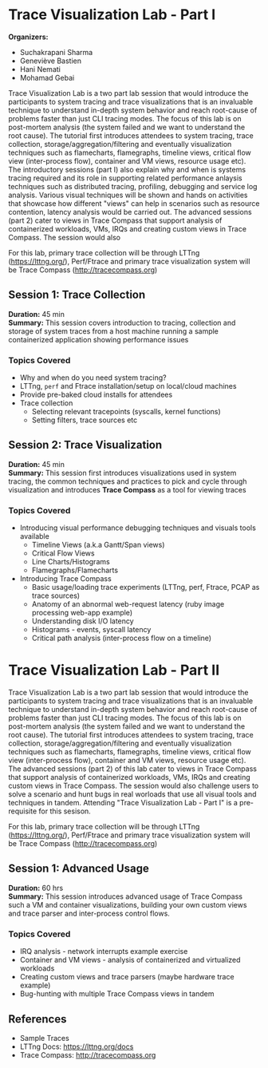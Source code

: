 # Trace Visualization Lab - Part I

**Organizers:**
  * Suchakrapani Sharma
  * Geneviève Bastien
  * Hani Nemati
  * Mohamad Gebai

Trace Visualization Lab is a two part lab session that would introduce the participants to system tracing and trace
visualizations that is an invaluable technique to understand in-depth system behavior and reach root-cause of problems
faster than just CLI tracing modes. The focus of this lab is on post-mortem analysis (the system failed and we want to
understand the root cause). The tutorial first introduces attendees to system tracing, trace collection, 
storage/aggregation/filtering and eventually visualization techniques such as flamecharts, flamegraphs, timeline views, 
critical flow view (inter-process flow), container and VM views, resource usage etc). The introductory sessions (part I) 
also explain why and when is systems tracing required and its role in supporting related performance anlaysis techniques 
such as distributed tracing, profiling, debugging and service log analysis. Various visual techniques will be shown and 
hands on activities that showcase how different "views" can help in scenarios such as resource contention, latency 
analysis would be carried out. The advanced sessions (part 2) cater to views in Trace Compass that support analysis of
containerized workloads, VMs, IRQs and creating custom views in Trace Compass. The session would also 

For this lab, primary trace collection will be 
through LTTng (https://lttng.org/), Perf/Ftrace and primary trace visualization system will be Trace Compass 
(http://tracecompass.org) 

## Session 1: Trace Collection
**Duration:** 45 min  
**Summary:** This session covers introduction to tracing, collection and storage of system traces from a host machine 
running a sample containerized application showing performance issues

### Topics Covered
  * Why and when do you need system tracing?
  * LTTng, `perf` and Ftrace installation/setup on local/cloud machines
  * Provide pre-baked cloud installs for attendees
  * Trace collection
	  * Selecting relevant tracepoints (syscalls, kernel functions)
	  * Setting filters, trace sources etc
  
## Session 2: Trace Visualization
**Duration:** 45 min  
**Summary:** This session first introduces visualizations used in system tracing, the common techniques and practices 
to pick and cycle through visualization and introduces **Trace Compass** as a tool for viewing traces 

### Topics Covered
  * Introducing visual performance debugging techniques and visuals tools available
	  * Timeline Views (a.k.a Gantt/Span views)
	  * Critical Flow Views
	  * Line Charts/Histograms
	  * Flamegraphs/Flamecharts
  * Introducing Trace Compass
	  * Basic usage/loading trace experiments (LTTng, perf, Ftrace, PCAP as trace sources)
	  * Anatomy of an abnormal web-request latency (ruby image processing web-app example)
	  * Understanding disk I/O latency
	  * Histograms - events, syscall latency
      * Critical path analysis (inter-process flow on a timeline)

# Trace Visualization Lab - Part II  

Trace Visualization Lab is a two part lab session that would introduce the participants to system tracing and trace
visualizations that is an invaluable technique to understand in-depth system behavior and reach root-cause of problems
faster than just CLI tracing modes. The focus of this lab is on post-mortem analysis (the system failed and we want to
understand the root cause). The tutorial first introduces attendees to system tracing, trace collection, 
storage/aggregation/filtering and eventually visualization techniques such as flamecharts, flamegraphs, timeline views, 
critical flow view (inter-process flow), container and VM views, resource usage etc). The advanced sessions (part 2) of 
this lab cater to views in Trace Compass that support analysis of containerized workloads, VMs, IRQs and creating 
custom views in Trace Compass. The session would also challenge users to solve a scenario and hunt bugs in real worloads
that use all visual tools and techniques in tandem. Attending "Trace Visualization Lab - Part I" is a pre-requisite for
this sesison.

For this lab, primary trace collection will be 
through LTTng (https://lttng.org/), Perf/Ftrace and primary trace visualization system will be Trace Compass 
(http://tracecompass.org) 

## Session 1: Advanced Usage
**Duration:** 60 hrs  
**Summary:** This session introduces advanced usage of Trace Compass such a VM and container visualizations, building 
your own custom views and trace parser and inter-process control flows. 

### Topics Covered
  * IRQ analysis - network interrupts example exercise
  * Container and VM views - analysis of containerized and virtualized workloads
  * Creating custom views and trace parsers (maybe hardware trace example)
  * Bug-hunting with multiple Trace Compass views in tandem

## References
  * Sample Traces
  * LTTng Docs: https://lttng.org/docs
  * Trace Compass: http://tracecompass.org 

